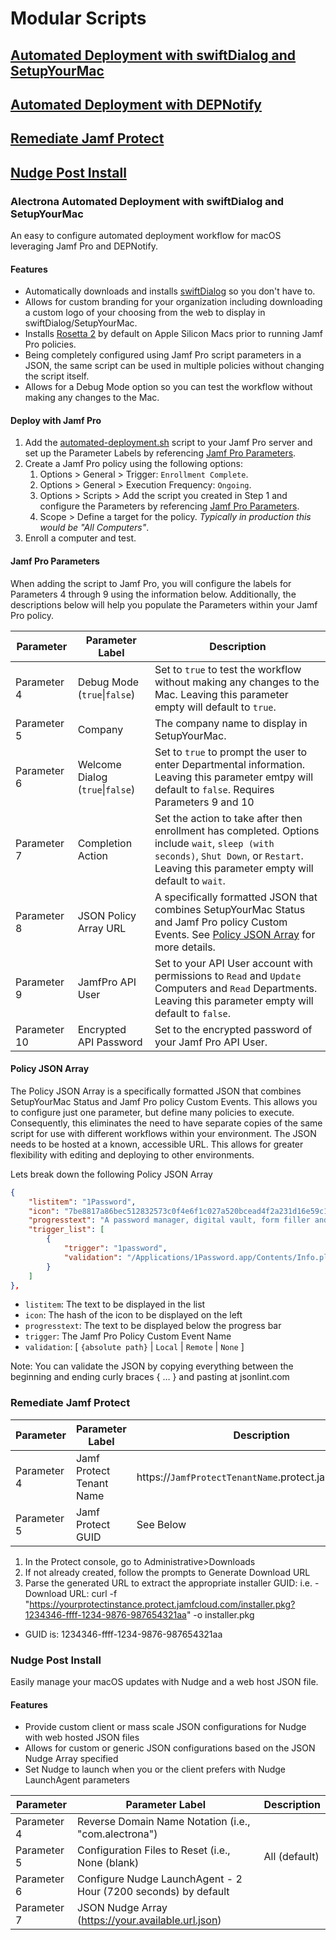 # Modular Scripts
## [Automated Deployment with swiftDialog and SetupYourMac](#automated-deployment-with-swiftdialog-and-setupyourmac)
## [Automated Deployment with DEPNotify](https://github.com/alectrona/automated-deployment)
## [Remediate Jamf Protect](#remediate-jamf-protect-1)
## [Nudge Post Install](#nudge-post-install-1)


### Alectrona Automated Deployment with swiftDialog and SetupYourMac
An easy to configure automated deployment workflow for macOS leveraging Jamf Pro and DEPNotify.

#### Features
* Automatically downloads and installs [swiftDialog](https://github.com/bartreardon/swiftDialog) so you don't have to.
* Allows for custom branding for your organization including downloading a custom logo of your choosing from the web to display in swiftDialog/SetupYourMac.
* Installs [Rosetta 2](https://support.apple.com/en-us/HT211861) by default on Apple Silicon Macs prior to running Jamf Pro policies.
* Being completely configured using Jamf Pro script parameters in a JSON, the same script can be used in multiple policies without changing the script itself.
* Allows for a Debug Mode option so you can test the workflow without making any changes to the Mac.

#### Deploy with Jamf Pro
1. Add the [automated-deployment.sh](automated-deployment.sh) script to your Jamf Pro server and set up the Parameter Labels by referencing [Jamf Pro Parameters](#jamf-pro-parameters).
2. Create a Jamf Pro policy using the following options:
    1. Options > General > Trigger: `Enrollment Complete`.
    2. Options > General > Execution Frequency: `Ongoing`.
    3. Options > Scripts > Add the script you created in Step 1 and configure the Parameters by referencing [Jamf Pro Parameters](#jamf-pro-parameters).
    4. Scope > Define a target for the policy. *Typically in production this would be "All Computers"*.
3. Enroll a computer and test.

#### Jamf Pro Parameters
When adding the script to Jamf Pro, you will configure the labels for Parameters 4 through 9 using the information below. Additionally, the descriptions below will help you populate the Parameters within your Jamf Pro policy.

| Parameter | Parameter Label | Description |
| ----------- | --------------- | ----------- |
| Parameter 4 | Debug Mode (`true`\|`false`) | Set to `true` to test the workflow without making any changes to the Mac. Leaving this parameter empty will default to `true`. |
| Parameter 5 | Company | The company name to display in SetupYourMac. |
| Parameter 6 | Welcome Dialog (`true`\|`false`) | Set to `true` to prompt the user to enter Departmental information. Leaving this parameter emtpy will default to `false`. Requires Parameters 9 and 10|
| Parameter 7 | Completion Action |Set the action to take after then enrollment has completed. Options include `wait`, `sleep (with seconds)`, `Shut Down`, or `Restart`. Leaving this parameter empty will default to `wait`. |
| Parameter 8 | JSON Policy Array URL | A specifically formatted JSON that combines SetupYourMac Status and Jamf Pro policy Custom Events. See [Policy JSON Array](#policy-detail-json) for more details. |
| Parameter 9 | JamfPro API User | Set to your API User account with permissions to `Read` and `Update` Computers and `Read` Departments. Leaving this parameter empty will default to `false`. |
| Parameter 10 | Encrypted API Password | Set to the encrypted password of your Jamf Pro API User. |

#### Policy JSON Array
The Policy JSON Array is a specifically formatted JSON that combines SetupYourMac Status and Jamf Pro policy Custom Events. This allows you to configure just one parameter, but define many policies to execute. Consequently, this eliminates the need to have separate copies of the same script for use with different workflows within your environment. The JSON needs to be hosted at a known, accessible URL. This allows for greater flexibility with editing and deploying to other environments.

Lets break down the following Policy JSON Array
```json
{
	"listitem": "1Password",
	"icon": "7be8817a86bec512832573c0f4e6f1c027a520bcead4f2a231d16e59c17d76d8",
	"progresstext": "A password manager, digital vault, form filler and secure digital wallet. 1Password remembers all your passwords for you to help keep account information safe.",
	"trigger_list": [
		{
			"trigger": "1password",
			"validation": "/Applications/1Password.app/Contents/Info.plist"
		}
	]
},
```
* `listitem`: The text to be displayed in the list
* `icon`: The hash of the icon to be displayed on the left
* `progresstext`: The text to be displayed below the progress bar
* `trigger`: The Jamf Pro Policy Custom Event Name
* `validation`: [ `{absolute path}` | `Local` | `Remote` | `None` ]

Note: You can validate the JSON by copying everything between the beginning and ending curly braces { … } and pasting at jsonlint.com

### Remediate Jamf Protect

| Parameter | Parameter Label | Description |
| ----------- | --------------- | ----------- |
| Parameter 4 | Jamf Protect Tenant Name | https://`JamfProtectTenantName`.protect.jamfcloud.com |
| Parameter 5 | Jamf Protect GUID | See Below |
1. In the Protect console, go to Administrative>Downloads
2. If not already created, follow the prompts to Generate Download URL
3. Parse the generated URL to extract the appropriate installer GUID: 
i.e. - Download URL: curl -f "https://yourprotectinstance.protect.jamfcloud.com/installer.pkg?1234346-ffff-1234-9876-987654321aa" -o installer.pkg
- GUID is: 1234346-ffff-1234-9876-987654321aa

### Nudge Post Install
Easily manage your macOS updates with Nudge and a web host JSON file.

#### Features
* Provide custom client or mass scale JSON configurations for Nudge with web hosted JSON files
* Allows for custom or generic JSON configurations based on the JSON Nudge Array specified
* Set Nudge to launch when you or the client prefers with Nudge LaunchAgent parameters

| Parameter | Parameter Label | Description |
| ----------- | --------------- | ----------- |
| Parameter 4 | Reverse Domain Name Notation (i.e., "com.alectrona") |
| Parameter 5 | Configuration Files to Reset (i.e., None (blank) | All (default) | JSON | LaunchAgent | LaunchDaemon) |
| Parameter 6 | Configure Nudge LaunchAgent - 2 Hour (7200 seconds) by default |
| Parameter 7 | JSON Nudge Array (https://your.available.url.json) |
